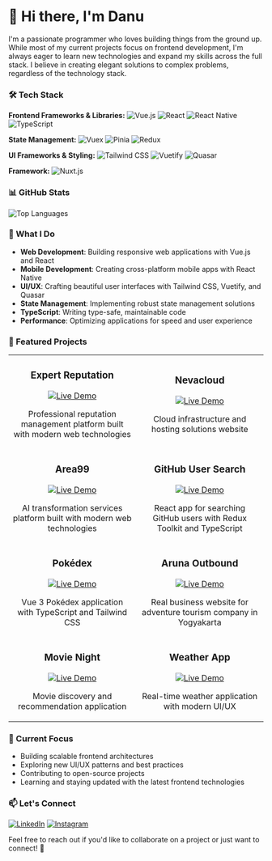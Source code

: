 # 👋 Hi there, I'm Danu

I'm a passionate programmer who loves building things from the ground up. While most of my current projects focus on frontend development, I'm always eager to learn new technologies and expand my skills across the full stack. I believe in creating elegant solutions to complex problems, regardless of the technology stack.

### 🛠️ Tech Stack

**Frontend Frameworks & Libraries:**
![Vue.js](https://img.shields.io/badge/Vue.js-35495E?style=for-the-badge&logo=vue.js&logoColor=4FC08D)
![React](https://img.shields.io/badge/React-20232A?style=for-the-badge&logo=react&logoColor=61DAFB)
![React Native](https://img.shields.io/badge/React_Native-20232A?style=for-the-badge&logo=react&logoColor=61DAFB)
![TypeScript](https://img.shields.io/badge/TypeScript-007ACC?style=for-the-badge&logo=typescript&logoColor=white)

**State Management:**
![Vuex](https://img.shields.io/badge/Vuex-4FC08D?style=for-the-badge&logo=vue.js&logoColor=white)
![Pinia](https://img.shields.io/badge/Pinia-4FC08D?style=for-the-badge&logo=vue.js&logoColor=white)
![Redux](https://img.shields.io/badge/Redux-593D88?style=for-the-badge&logo=redux&logoColor=white)

**UI Frameworks & Styling:**
![Tailwind CSS](https://img.shields.io/badge/Tailwind_CSS-38B2AC?style=for-the-badge&logo=tailwind-css&logoColor=white)
![Vuetify](https://img.shields.io/badge/Vuetify-1867C0?style=for-the-badge&logo=vuetify&logoColor=white)
![Quasar](https://img.shields.io/badge/Quasar-1976D2?style=for-the-badge&logo=quasar&logoColor=white)

**Framework:**
![Nuxt.js](https://img.shields.io/badge/Nuxt.js-00C58E?style=for-the-badge&logo=nuxt.js&logoColor=white)

### 📊 GitHub Stats

![Top Languages](https://github-readme-stats.vercel.app/api/top-langs/?username=sammandanu&layout=compact&theme=radical)

### 🎯 What I Do

- **Web Development**: Building responsive web applications with Vue.js and React
- **Mobile Development**: Creating cross-platform mobile apps with React Native
- **UI/UX**: Crafting beautiful user interfaces with Tailwind CSS, Vuetify, and Quasar
- **State Management**: Implementing robust state management solutions
- **TypeScript**: Writing type-safe, maintainable code
- **Performance**: Optimizing applications for speed and user experience

### 🚀 Featured Projects

<table>
  <tr>
    <td width="50%">
      <h3 align="center">Expert Reputation</h3>
      <p align="center">
        <a href="https://expertreputation.com/" target="_blank">
          <img src="https://img.shields.io/badge/Live_Demo-FF5722?style=for-the-badge&logo=vercel&logoColor=white" alt="Live Demo" />
        </a>
      </p>
      <p align="center">
        Professional reputation management platform built with modern web technologies
      </p>
    </td>
    <td width="50%">
      <h3 align="center">Nevacloud</h3>
      <p align="center">
        <a href="https://nevacloud.com/" target="_blank">
          <img src="https://img.shields.io/badge/Live_Demo-FF5722?style=for-the-badge&logo=vercel&logoColor=white" alt="Live Demo" />
        </a>
      </p>
      <p align="center">
        Cloud infrastructure and hosting solutions website
      </p>
    </td>
  </tr>
  <tr>
    <td width="50%">
      <h3 align="center">Area99</h3>
      <p align="center">
        <a href="https://area99.vercel.app/en" target="_blank">
          <img src="https://img.shields.io/badge/Live_Demo-FF5722?style=for-the-badge&logo=vercel&logoColor=white" alt="Live Demo" />
        </a>
      </p>
      <p align="center">
        AI transformation services platform built with modern web technologies
      </p>
    </td>
    <td width="50%">
      <h3 align="center">GitHub User Search</h3>
      <p align="center">
        <a href="https://github-user-search-app-rho-silk.vercel.app/" target="_blank">
           <img src="https://img.shields.io/badge/Live_Demo-FF5722?style=for-the-badge&logo=vercel&logoColor=white" alt="Live Demo" />
        </a>
      </p>
      <p align="center">
        React app for searching GitHub users with Redux Toolkit and TypeScript
      </p>
    </td>
  </tr>
  <tr>
    <td width="50%">
      <h3 align="center">Pokédex</h3>
      <p align="center">
        <a href="https://main.d34wpvj8h473ke.amplifyapp.com/find" target="_blank">
          <img src="https://img.shields.io/badge/Live_Demo-FF5722?style=for-the-badge&logo=vercel&logoColor=white" alt="Live Demo" />
        </a>
      </p>
      <p align="center">
        Vue 3 Pokédex application with TypeScript and Tailwind CSS
      </p>
    </td>
    <td width="50%">
      <h3 align="center">Aruna Outbound</h3>
      <p align="center">
        <a href="https://arunaoutbound.com/" target="_blank">
          <img src="https://img.shields.io/badge/Live_Demo-FF5722?style=for-the-badge&logo=vercel&logoColor=white" alt="Live Demo" />
        </a>
      </p>
      <p align="center">
        Real business website for adventure tourism company in Yogyakarta
      </p>
    </td>
  </tr>
  <tr>
    <td width="50%">
      <h3 align="center">Movie Night</h3>
      <p align="center">
        <a href="https://sammandanu.github.io/movienight/" target="_blank">
          <img src="https://img.shields.io/badge/Live_Demo-FF5722?style=for-the-badge&logo=vercel&logoColor=white" alt="Live Demo" />
        </a>
      </p>
      <p align="center">
        Movie discovery and recommendation application
      </p>
    </td>
    <td width="50%">
      <h3 align="center">Weather App</h3>
      <p align="center">
        <a href="https://weather-app-ims5-eegcn5xcd-sammandanus-projects.vercel.app/" target="_blank">
          <img src="https://img.shields.io/badge/Live_Demo-FF5722?style=for-the-badge&logo=vercel&logoColor=white" alt="Live Demo" />
        </a>
      </p>
      <p align="center">
        Real-time weather application with modern UI/UX
      </p>
    </td>
  </tr>
</table>

### 🚀 Current Focus

- Building scalable frontend architectures
- Exploring new UI/UX patterns and best practices
- Contributing to open-source projects
- Learning and staying updated with the latest frontend technologies

### 📫 Let's Connect

[![LinkedIn](https://img.shields.io/badge/LinkedIn-0077B5?style=for-the-badge&logo=linkedin&logoColor=white)](https://linkedin.com/in/sammandanu)
[![Instagram](https://img.shields.io/badge/Instagram-E4405F?style=for-the-badge&logo=instagram&logoColor=white)](https://www.instagram.com/samm.thing/)

Feel free to reach out if you'd like to collaborate on a project or just want to connect! 🚀
